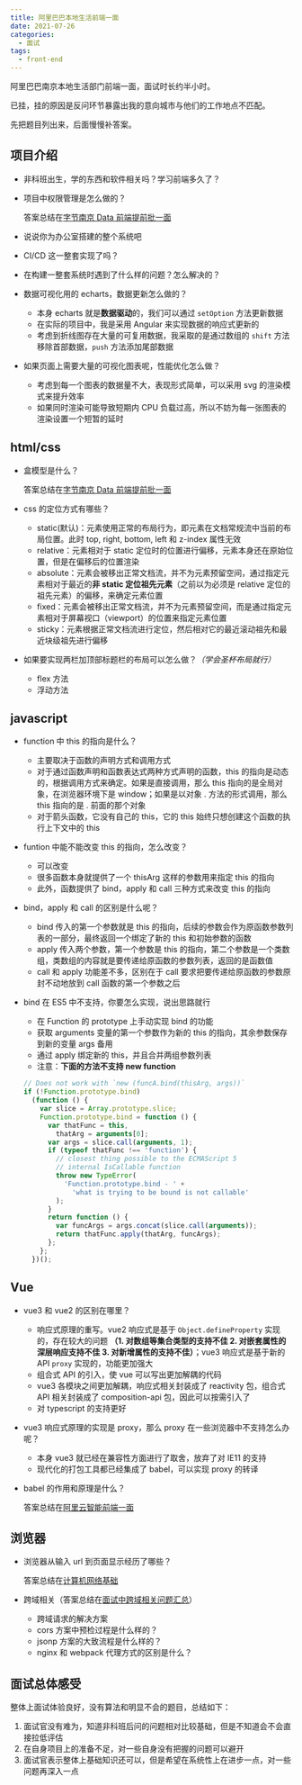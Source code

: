 ```yaml
---
title: 阿里巴巴本地生活前端一面
date: 2021-07-26
categories:
  - 面试
tags:
  - front-end
---
```


阿里巴巴南京本地生活部门前端一面，面试时长约半小时。

已挂，挂的原因是反问环节暴露出我的意向城市与他们的工作地点不匹配。

先把题目列出来，后面慢慢补答案。

<!-- more -->

## 项目介绍

- 非科班出生，学的东西和软件相关吗？学习前端多久了？
- 项目中权限管理是怎么做的？

  答案总结在[字节南京 Data 前端提前批一面](./bytedance-data-front-first-failed.md)

- 说说你为办公室搭建的整个系统吧
- CI/CD 这一整套实现了吗？
- 在构建一整套系统时遇到了什么样的问题？怎么解决的？
- 数据可视化用的 echarts，数据更新怎么做的？

  - 本身 echarts 就是**数据驱动**的，我们可以通过 `setOption` 方法更新数据
  - 在实际的项目中，我是采用 Angular 来实现数据的响应式更新的
  - 考虑到折线图存在大量的可复用数据，我采取的是通过数组的 `shift` 方法移除首部数据，`push` 方法添加尾部数据

- 如果页面上需要大量的可视化图表呢，性能优化怎么做？

  - 考虑到每一个图表的数据量不大，表现形式简单，可以采用 svg 的渲染模式来提升效率
  - 如果同时渲染可能导致短期内 CPU 负载过高，所以不妨为每一张图表的渲染设置一个短暂的延时

## html/css

- 盒模型是什么？

  答案总结在[字节南京 Data 前端提前批一面](./bytedance-data-front-first-failed.md)

- css 的定位方式有哪些？

  - static(默认)：元素使用正常的布局行为，即元素在文档常规流中当前的布局位置。此时 top, right, bottom, left 和 z-index 属性无效
  - relative：元素相对于 static 定位时的位置进行偏移，元素本身还在原始位置，但是在偏移后的位置渲染
  - absolute：元素会被移出正常文档流，并不为元素预留空间，通过指定元素相对于最近的**非 static 定位祖先元素**（之前以为必须是 relative 定位的祖先元素）的偏移，来确定元素位置
  - fixed：元素会被移出正常文档流，并不为元素预留空间，而是通过指定元素相对于屏幕视口（viewport）的位置来指定元素位置
  - sticky：元素根据正常文档流进行定位，然后相对它的最近滚动祖先和最近块级祖先进行偏移

- 如果要实现两栏加顶部标题栏的布局可以怎么做？_（学会圣杯布局就行）_

  - flex 方法
  - 浮动方法

## javascript

- function 中 this 的指向是什么？

  - 主要取决于函数的声明方式和调用方式
  - 对于通过函数声明和函数表达式两种方式声明的函数，this 的指向是动态的，根据调用方式来确定。如果是直接调用，那么 this 指向的是全局对象，在浏览器环境下是 window；如果是以对象 . 方法的形式调用，那么 this 指向的是 . 前面的那个对象
  - 对于箭头函数，它没有自己的 this，它的 this 始终只想创建这个函数的执行上下文中的 this

- funtion 中能不能改变 this 的指向，怎么改变？

  - 可以改变
  - 很多函数本身就提供了一个 thisArg 这样的参数用来指定 this 的指向
  - 此外，函数提供了 bind，apply 和 call 三种方式来改变 this 的指向

- bind，apply 和 call 的区别是什么呢？

  - bind 传入的第一个参数就是 this 的指向，后续的参数会作为原函数参数列表的一部分，最终返回一个绑定了新的 this 和初始参数的函数
  - apply 传入两个参数，第一个参数是 this 的指向，第二个参数是一个类数组，类数组的内容就是要传递给原函数的参数列表，返回的是函数值
  - call 和 apply 功能差不多，区别在于 call 要求把要传递给原函数的参数原封不动地放到 call 函数的第一个参数之后

- bind 在 ES5 中不支持，你要怎么实现，说出思路就行

  - 在 Function 的 prototype 上手动实现 bind 的功能
  - 获取 arguments 变量的第一个参数作为新的 this 的指向，其余参数保存到新的变量 args 备用
  - 通过 apply 绑定新的 this，并且合并两组参数列表
  - 注意：**下面的方法不支持 new function**

  ```js
  // Does not work with `new (funcA.bind(thisArg, args))`
  if (!Function.prototype.bind)
    (function () {
      var slice = Array.prototype.slice;
      Function.prototype.bind = function () {
        var thatFunc = this,
          thatArg = arguments[0];
        var args = slice.call(arguments, 1);
        if (typeof thatFunc !== 'function') {
          // closest thing possible to the ECMAScript 5
          // internal IsCallable function
          throw new TypeError(
            'Function.prototype.bind - ' +
              'what is trying to be bound is not callable'
          );
        }
        return function () {
          var funcArgs = args.concat(slice.call(arguments));
          return thatFunc.apply(thatArg, funcArgs);
        };
      };
    })();
  ```

## Vue

- vue3 和 vue2 的区别在哪里？

  - 响应式原理的重写。vue2 响应式是基于 `Object.defineProperty` 实现的，存在较大的问题 **（1. 对数组等集合类型的支持不佳 2. 对嵌套属性的深层响应支持不佳 3. 对新增属性的支持不佳）**；vue3 响应式是基于新的 API `proxy` 实现的，功能更加强大
  - 组合式 API 的引入，使 vue 可以写出更加解耦的代码
  - vue3 各模块之间更加解耦，响应式相关封装成了 reactivity 包，组合式 API 相关封装成了 composition-api 包，因此可以按需引入了
  - 对 typescript 的支持更好

- vue3 响应式原理的实现是 proxy，那么 proxy 在一些浏览器中不支持怎么办呢？

  - 本身 vue3 就已经在兼容性方面进行了取舍，放弃了对 IE11 的支持
  - 现代化的打包工具都已经集成了 babel，可以实现 proxy 的转译

- babel 的作用和原理是什么？

  答案总结在[阿里云智能前端一面](./ali-cloud-front-first.md)

## 浏览器

- 浏览器从输入 url 到页面显示经历了哪些？

  答案总结在[计算机网络基础](./network-base.md)

- 跨域相关（答案总结在[面试中跨域相关问题汇总](./cross-origin.md)）

  - 跨域请求的解决方案
  - cors 方案中预检过程是什么样的？
  - jsonp 方案的大致流程是什么样的？
  - nginx 和 webpack 代理方式的区别是什么？

## 面试总体感受

整体上面试体验良好，没有算法和明显不会的题目，总结如下：

1. 面试官没有难为，知道非科班后问的问题相对比较基础，但是不知道会不会直接拉低评估
2. 在自身项目上的准备不足，对一些自身没有把握的问题可以避开
3. 面试官表示整体上基础知识还可以，但是希望在系统性上在进步一点，对一些问题再深入一点
